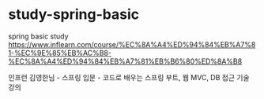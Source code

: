 # study-spring-basic
spring basic study
https://www.inflearn.com/course/%EC%8A%A4%ED%94%84%EB%A7%81-%EC%9E%85%EB%AC%B8-%EC%8A%A4%ED%94%84%EB%A7%81%EB%B6%80%ED%8A%B8

인프런 김영한님 - 스프링 입문 - 코드로 배우는 스프링 부트, 웹 MVC, DB 접근 기술 강의
